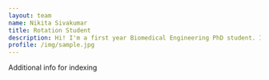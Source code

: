 ```yaml
---
layout: team
name: Nikita Sivakumar
title: Rotation Student
description: Hi! I'm a first year Biomedical Engineering PhD student. I am fascinated by our growing ability to acquire data at various spatiotemporal scales of biology-- from being able to spatially resolve the expression of thousands of proteins inside individual cells to being able to capture the 3D organization of several tissues in critical organ systems, we can now measure disease-relevant features at the molecular, cellular, tissue, and organ scales. I am interested in applying data-driven and modeling approaches to understand how high-dimensional intracellular data not only translate to cell phenotypes and cell states, but also how this information describes intercellular behaviors such as unique spatial organizations or cell-cell signaling networks. Beyond the lab I am interested in STEM outreach and exploring Baltimore.
profile: /img/sample.jpg
---
```


Additional info for indexing
